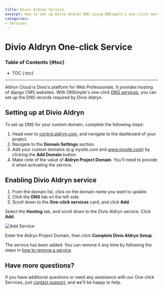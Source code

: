```yaml
---
title: Divio Aldryn Service
excerpt: How to set up Divio Aldryn DNS using DNSimple's one-click service.
categories:
- Services
---
```


# Divio Aldryn One-click Service

### Table of Contents {#toc}

* TOC
{:toc}

---


Aldryn Cloud is Divio's platform for Web Professionals. It provides hosting of django CMS websites. With DNSimple's one-click [DNS services](/categories/services/), you can set up the DNS records required by Divio Aldryn.

## Setting up at Divio Aldryn

To set up DNS for your custom domain, complete the following steps:

1. Head over to [control.aldryn.com](https://control.aldryn.com), and navigate to the dashboard of your project.
2. Navigate to the **Domain Settings** section.
3. Add your custom domains (e.g *mysite.com* and *www.mysite.com*) by clicking the **Add Domain** button.
4. Make note of the value of **Aldryn Project Domain**. You'll need to provide it when activating the service.


## Enabling Divio Aldryn service

1. From the domain list, click on the domain name you want to update.
2. Click the **DNS** tab on the left side.
3. Scroll down to the **One-click services** card, and click **Add**.

 <!--- needs screenshot -->
 
Select the **Hosting** tab, and scroll down to the Divio Aldryn service. Click **Add**.

![Add Service](/files/services-aldryn.png)

Enter the Aldryn Project Domain, then click **Complete Divio Aldryn Setup**.

The service has been added. You can remove it any time by following the steps in [how to remove a service](/articles/services/#removing-services). 

## Have more questions? 

If you have additional questions or need any assistance with our One-click Services, just [contact support](https://dnsimple.com/feedback), and we'll be happy to help.
